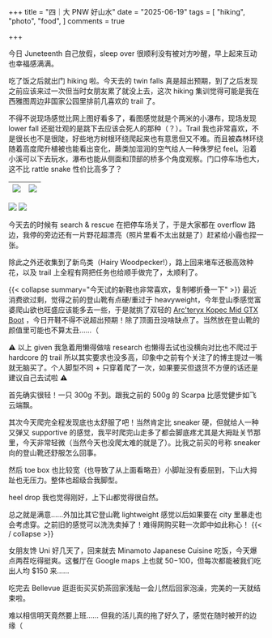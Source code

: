 +++
title = "四｜大 PNW 好山水"
date = "2025-06-19"
tags = [
    "hiking",
    "photo",
    "food",
]
comments = true

+++

今日 Juneteenth 自己放假，sleep over 很顺利没有被对方吵醒，早上起来互动也幸福感满满。

吃了饭之后就出门 hiking 啦。今天去的 twin falls 真是超出预期，到了之后发现之前应该来过一次但当时女朋友累了就没上去，这次 hiking 集训觉得可能是我在西雅图周边非国家公园里排前几喜欢的 trail 了。

不得不说现场感觉比网上图好看多了，看图感觉就是个两米的小瀑布，现场发现 lower fall 还挺壮观的是跳下去应该会死人的那种（？）。Trail 我也非常喜欢，不是很长也不是很陡，好些地方树根环绕爬起来也有意思但又不难。而且被森林环绕随着高度爬升植被也能看出变化，蕨类加湿润的空气给人一种侏罗纪 feel。沿着小溪可以下去玩水，瀑布也能从侧面和顶部的桥多个角度观察。门口停车场也大，这不比 rattle snake 性价比高多了？

|![](https://media.douchi.space/douchi/media_attachments/files/114/713/922/992/819/350/original/e80078448df527f9.png) |  ![](https://media.douchi.space/douchi/media_attachments/files/114/713/924/900/953/609/original/a5a358ce3c3c360d.png)
|-|-|

![](https://media.douchi.space/douchi/media_attachments/files/114/713/927/990/100/903/original/ca3f7457a01dc5c1.png)
![](https://media.douchi.space/douchi/media_attachments/files/114/713/929/047/165/947/original/dd4eb222de3f8f1a.png)

今天去的时候有 search & rescue 在把停车场关了，于是大家都在 overflow 路边，我停的旁边还有一片野花超漂亮（照片里看不太出就是了）赶紧给小霾也捏一张。

除此之外还收集到了新鸟类（Hairy Woodpecker!），路上回来堵车还极高效种花，以及 trail 上全程有网把任务也给顺手做完了，太顺利了。

{{< collapse summary="今天试的新鞋也非常喜欢，复制嘟折叠一下" >}}
最近消费欲过剩，觉得之前的登山靴有点硬/重过于 heavyweight，今年登山季感觉富婆爬山欲也旺盛应该能多去一些，于是就挑了双轻的 [Arc'teryx Kopec Mid GTX Boot](https://amzn.to/43TzH5O) ，今日开鞋不得不说超出预期！除了顶面丑没啥缺点了。当然放在登山靴的颜值里可能也不算太丑……（

⚠️ 以上 given 我急着用懒得做啥 research 也懒得去试也没横向对比也不爬过于 hardcore 的 trail 所以其实要求也没多高，印象中之前有个关注了的博主提过一嘴就无脑买了。个人脚型不同 + 只穿着爬了一次，如果要买但退货不方便的话还是建议自己去试啦 ⚠️

首先确实很轻！一只 300g 不到。跟我之前的 500g 的 Scarpa 比感觉健步如飞云端飘。

其次今天爬完全程发现底也太舒服了吧！当然肯定比 sneaker 硬，但就给人一种又弹又 supportive 的感觉，我平时爬完山走多了都会脚底疼尤其是大拇趾关节那里，今天非常轻微（当然今天也没爬太难的就是了）。比我之前买的号称 sneaker 向的登山靴还舒服怎么回事。

然后 toe box 也比较宽（也导致了从上面看略丑）小脚趾没有委屈到，下山大拇趾也无压力。整体也超级合我脚型。

heel drop 我也觉得刚好，上下山都觉得很自然。

总之就是满意……外加比其它登山靴 lightweight 感觉以后如果要在 city 里暴走也会考虑穿。之前旧的感觉可以洗洗卖掉了！难得网购买鞋一次即中如此称心！
{{< / collapse >}}

女朋友馋 Uni 好几天了，回来就去 Minamoto Japanese Cuisine 吃饭，今天爆点两茬吃得挺爽。这餐厅在 Google maps 上也就 $50-$100，但每次都能被我们吃出人均 $150 来…… 

吃完去 Bellevue 逛逛街买买奶茶回家浅贴一会儿然后回家泡澡，完美的一天就结束啦。

难以相信明天竟然要上班…… 但我的活儿真的拖了好久了，感觉在随时被开的边缘（